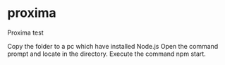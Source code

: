 # proxima
Proxima test

Copy the folder to a pc which have installed Node.js
Open the command prompt and locate in the directory.
Execute the command npm start.
